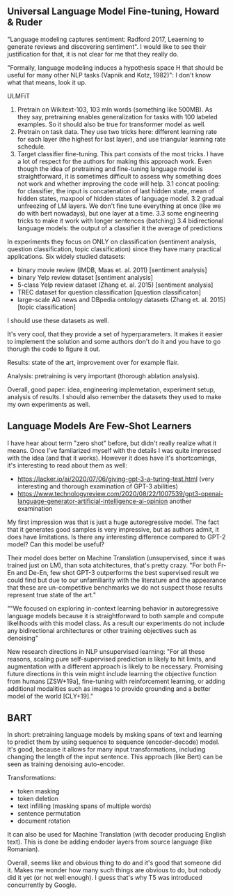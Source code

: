 ## Universal Language Model Fine-tuning, Howard & Ruder

"Language modeling captures sentiment: Radford 2017, Leaerning to generate reviews and discovering sentiment". I would like to see their justification for that, it is not clear for me that they really do.

"Formally, language modeling induces a hypothesis space H that should be useful for many other NLP tasks (Vapnik and Kotz, 1982)": I don't know what that means, look it up.

ULMFiT
1. Pretrain on Wikitext-103, 103 mln words (something like 500MB). As they say, pretraining enables generalization for tasks with 100 labeled examples. So it should also be true for transformer model as well.
2. Pretrain on task data. They use two tricks here: different learning rate for each layer (the highest for last layer), and use triangular learning rate schedule. 
3. Target classifier fine-tuning. This part consists of the most tricks. I have a lot of respect for the authors for making this approach work. Even though the idea of pretraining and fine-tuning language model is straightforward, it is sometimes difficult to assess why something does not work and whether improving the code will help.
3.1 concat pooling: for classifier, the input is concatenation of last hidden state, mean of hidden states, maxpool of hidden states of language model.
3.2 gradual unfreezing of LM layers. We don't fine tune everything at once (like we do with bert nowadays), but one layer at a time.
3.3 some engineering tricks to make it work with longer sentences (batching)
3.4 bidirectional language models: the output of a classifier it the average of predictions 

In experiments they focus on ONLY on classification (sentiment analysis, question classification, topic classification) since they have many practical applications. Six widely studied datasets:
* binary movie review (IMDB, Maas et. al. 2011) [sentiment analysis]
* binary Yelp review dataset [sentiment analysis]
* 5-class Yelp review dataset (Zhang et. al. 2015) [sentiment analysis]
* TREC dataset for question classification [question classificaton]
* large-scale AG news and DBpedia ontology datasets (Zhang et. al. 2015) [topic classification]

I should use these datasets as well.

It's very cool, that they provide a set of hyperparameters. It makes it easier to implement the solution and some authors don't do it and you have to go thorugh the code to figure it out.

Results: state of the art, improvement over for example flair.

Analysis: pretraining is very important (thorough ablation analysis).

Overall, good paper: idea, engineering implemetation, experiment setup, analysis of results. I should also remember the datasets they used to make my own experiments as well. 


## Language Models Are Few-Shot Learners
I have hear about term "zero shot" before, but didn't really realize what it means. Once I've familarized myself with the details I was quite impressed with the idea (and that it works). However it does have it's shortcomings, it's interesting to read about them as well:
* https://lacker.io/ai/2020/07/06/giving-gpt-3-a-turing-test.html (very interesting and thorough examination of GPT-3 abilities)
* https://www.technologyreview.com/2020/08/22/1007539/gpt3-openai-language-generator-artificial-intelligence-ai-opinion another examination

My first impression was that is just a huge autoregressive model. The fact that it generates good samples is very impressive, but as authors admit, it does have limitations. Is there any interesting difference compared to GPT-2 model? Can this model be useful?


Their model does better on Machine Translation (unsupervised, since it was trained just on LM), than sota atchitectures, that's pretty crazy. "For both Fr-En and De-En,
few shot GPT-3 outperforms the best supervised result we could find but due to our unfamiliarity with the literature and
the appearance that these are un-competitive benchmarks we do not suspect those results represent true state of the art."

""We focused on exploring in-context learning behavior in autoregressive language models because it is straightforward to both
sample and compute likelihoods with this model class. As a result our experiments do not include any bidirectional
architectures or other training objectives such as denoising"

New research directions in NLP unsupervised learning:
"For all these reasons, scaling pure self-supervised prediction is likely to hit limits, and augmentation with a
different approach is likely to be necessary. Promising future directions in this vein might include learning the objective
function from humans [ZSW+19a], fine-tuning with reinforcement learning, or adding additional modalities such as
images to provide grounding and a better model of the world [CLY+19]."

## BART
In short: pretraining language models by msking spans of text and learning to predict them by using sequence to sequence (encoder-decode) model. It's good, because it allows for many input transformations, including changing the length of the input sentence. This approach (like Bert) can be seen as training denoising auto-encoder.

Transformations:
* token masking
* token deletion
* text infilling (masking spans of multiple words)
* sentence permutation
* document rotation

It can also be used for Machine Translation (with decoder producing English text). This is done be adding endoder layers from source language (like Romanian).

Overall, seems like and obvious thing to do and it's good that someone did it. Makes me wonder how many such things are obvious to do, but nobody did it yet (or not well enough). I guess that's why T5 was introduced concurrently by Google.

